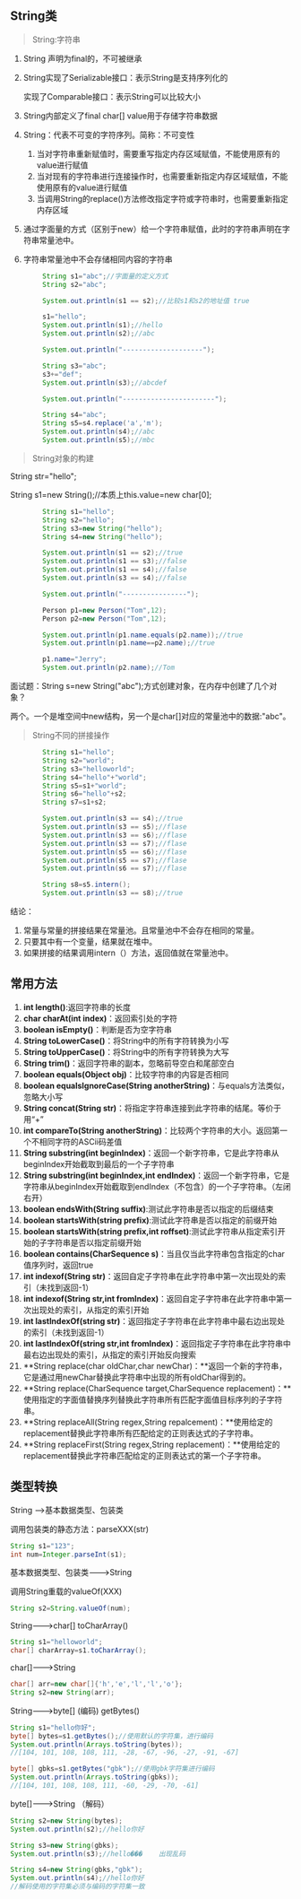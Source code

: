 ## String类

> String:字符串

1. String 声明为final的，不可被继承

2. String实现了Serializable接口：表示String是支持序列化的

   实现了Comparable接口：表示String可以比较大小

3. String内部定义了final char[] value用于存储字符串数据

4. String：代表不可变的字符序列。简称：不可变性

   1. 当对字符串重新赋值时，需要重写指定内存区域赋值，不能使用原有的value进行赋值
   2. 当对现有的字符串进行连接操作时，也需要重新指定内存区域赋值，不能使用原有的value进行赋值
   3. 当调用String的replace()方法修改指定字符或字符串时，也需要重新指定内存区域

5. 通过字面量的方式（区别于new）给一个字符串赋值，此时的字符串声明在字符串常量池中。

6. 字符串常量池中不会存储相同内容的字符串

```java
        String s1="abc";//字面量的定义方式
        String s2="abc";

        System.out.println(s1 == s2);//比较s1和s2的地址值 true

        s1="hello";
        System.out.println(s1);//hello
        System.out.println(s2);//abc

        System.out.println("--------------------");

        String s3="abc";
        s3+="def";
        System.out.println(s3);//abcdef

        System.out.println("-----------------------");

        String s4="abc";
        String s5=s4.replace('a','m');
        System.out.println(s4);//abc
        System.out.println(s5);//mbc
```





> String对象的构建

String str="hello";

String s1=new String();//本质上this.value=new char[0];

```java
        String s1="hello";
        String s2="hello";
        String s3=new String("hello");
        String s4=new String("hello");

        System.out.println(s1 == s2);//true
        System.out.println(s1 == s3);//false
        System.out.println(s1 == s4);//false
        System.out.println(s3 == s4);//false

        System.out.println("----------------");

        Person p1=new Person("Tom",12);
        Person p2=new Person("Tom",12);

        System.out.println(p1.name.equals(p2.name));//true
        System.out.println(p1.name==p2.name);//true

        p1.name="Jerry";
        System.out.println(p2.name);//Tom
```

面试题：String s=new String("abc");方式创建对象，在内存中创建了几个对象？

两个。一个是堆空间中new结构，另一个是char[]对应的常量池中的数据:"abc"。



> String不同的拼接操作

```java
        String s1="hello";
        String s2="world";
        String s3="helloworld";
        String s4="hello"+"world";
        String s5=s1+"world";
        String s6="hello"+s2;
        String s7=s1+s2;

        System.out.println(s3 == s4);//true
        System.out.println(s3 == s5);//flase
        System.out.println(s3 == s6);//flase
        System.out.println(s3 == s7);//flase
        System.out.println(s5 == s6);//flase
        System.out.println(s5 == s7);//flase
        System.out.println(s6 == s7);//flase

        String s8=s5.intern();
        System.out.println(s3 == s8);//true
```



结论：

1. 常量与常量的拼接结果在常量池。且常量池中不会存在相同的常量。
2. 只要其中有一个变量，结果就在堆中。
3. 如果拼接的结果调用intern（）方法，返回值就在常量池中。



## 常用方法

1. **int length()**:返回字符串的长度
2. **char charAt(int index)**：返回索引处的字符
3. **boolean isEmpty()**：判断是否为空字符串
4. **String toLowerCase()**：将String中的所有字符转换为小写
5. **String toUpperCase()**：将String中的所有字符转换为大写
6. **String trim()**：返回字符串的副本，忽略前导空白和尾部空白
7. **boolean equals(Object obj)**：比较字符串的内容是否相同
8. **boolean equalsIgnoreCase(String anotherString)**：与equals方法类似，忽略大小写
9. **String concat(String str)**：将指定字符串连接到此字符串的结尾。等价于用“+”
10. **int compareTo(String anotherString)**：比较两个字符串的大小。返回第一个不相同字符的ASCii码差值
11. **String substring(int beginIndex)**：返回一个新字符串，它是此字符串从beginIndex开始截取到最后的一个子字符串
12. **String substring(int beginIndex,int endIndex)**：返回一个新字符串，它是字符串从beginIndex开始截取到endIndex（不包含）的一个子字符串。（左闭右开）
13. **boolean endsWith(String suffix)**:测试此字符串是否以指定的后缀结束
14. **boolean startsWith(string prefix)**:测试此字符串是否以指定的前缀开始
15. **boolean startsWith(string prefix,int roffset)**:测试此字符串从指定索引开始的子字符串是否以指定前缀开始
16. **boolean contains(CharSequence s)**：当且仅当此字符串包含指定的char值序列时，返回true
17. **int indexof(String str)**：返回自定子字符串在此字符串中第一次出现处的索引（未找到返回-1）
18. **int indexof(String str,int fromIndex)**：返回自定子字符串在此字符串中第一次出现处的索引，从指定的索引开始
19. **int lastIndexOf(string str)**：返回指定子字符串在此字符串中最右边出现处的索引（未找到返回-1）
20. **int lastIndexOf(string str,int fromIndex)**：返回指定子字符串在此字符串中最右边出现处的索引，从指定的索引开始反向搜索
21. **String replace(char oldChar,char newChar)：**返回一个新的字符串，它是通过用newChar替换此字符串中出现的所有oldChar得到的。
22. **String replace(CharSequence target,CharSequence replacement)：**使用指定的字面值替换序列替换此字符串所有匹配字面值目标序列的子字符串。
23. **String replaceAll(String regex,String repalcement)：**使用给定的replacement替换此字符串所有匹配给定的正则表达式的子字符串。
24. **String replaceFirst(String regex,String replacement)：**使用给定的replacement替换此字符串匹配给定的正则表达式的第一个子字符串。



## 类型转换

String -->基本数据类型、包装类

调用包装类的静态方法：parseXXX(str)

```java
String s1="123";
int num=Integer.parseInt(s1);
```

基本数据类型、包装类--->String

调用String重载的valueOf(XXX)

```java
String s2=String.valueOf(num);
```



String--->char[]       toCharArray()

```java
String s1="helloworld";
char[] charArray=s1.toCharArray();
```

char[]--->String

```java
char[] arr=new char[]{'h','e','l','l','o'};
String s2=new String(arr);
```



String--->byte[]    (编码)     getBytes()

```java
String s1="hello你好";
byte[] bytes=s1.getBytes();//使用默认的字符集，进行编码
System.out.println(Arrays.toString(bytes));
//[104, 101, 108, 108, 111, -28, -67, -96, -27, -91, -67]

byte[] gbks=s1.getBytes("gbk");//使用gbk字符集进行编码
System.out.println(Arrays.toString(gbks));
//[104, 101, 108, 108, 111, -60, -29, -70, -61]
```

byte[]--->String （解码） 

```java
String s2=new String(bytes);
System.out.println(s2);//hello你好

String s3=new String(gbks);
System.out.println(s3);//hello���    出现乱码

String s4=new String(gbks,"gbk");
System.out.println(s4);//hello你好
//解码使用的字符集必须与编码的字符集一致
```

















































